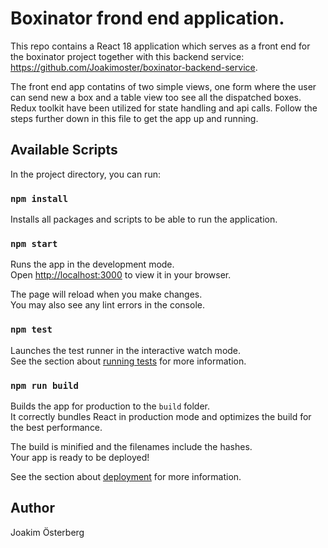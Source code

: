 # Boxinator frond end application. 
This repo contains a React 18 application which serves as a front end for the boxinator project together with this backend service: https://github.com/Joakimoster/boxinator-backend-service. 

The front end app contatins of two simple views, one form where the user can send new a box and a table view too see all the dispatched boxes. Redux toolkit have been utilized for state handling and api calls. Follow the steps further down in this file to get the app up and running.

## Available Scripts

In the project directory, you can run:

### `npm install`

Installs all packages and scripts to be able to run the application.

### `npm start`

Runs the app in the development mode.\
Open [http://localhost:3000](http://localhost:3000) to view it in your browser.

The page will reload when you make changes.\
You may also see any lint errors in the console.

### `npm test`

Launches the test runner in the interactive watch mode.\
See the section about [running tests](https://facebook.github.io/create-react-app/docs/running-tests) for more information.

### `npm run build`

Builds the app for production to the `build` folder.\
It correctly bundles React in production mode and optimizes the build for the best performance.

The build is minified and the filenames include the hashes.\
Your app is ready to be deployed!

See the section about [deployment](https://facebook.github.io/create-react-app/docs/deployment) for more information.

## Author
Joakim Österberg
